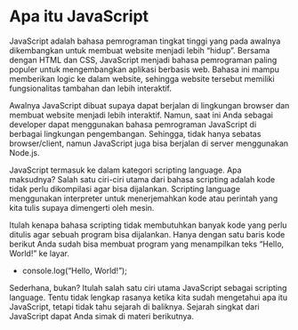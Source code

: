 # Apa itu JavaScript

JavaScript adalah bahasa pemrograman tingkat tinggi yang pada awalnya dikembangkan untuk membuat website menjadi lebih “hidup”. Bersama dengan HTML dan CSS, JavaScript menjadi bahasa pemrograman paling populer untuk mengembangkan aplikasi berbasis web. Bahasa ini mampu memberikan logic ke dalam website, sehingga website tersebut memiliki fungsionalitas tambahan dan lebih interaktif.

Awalnya JavaScript dibuat supaya dapat berjalan di lingkungan browser dan membuat website menjadi lebih interaktif. Namun, saat ini Anda sebagai developer dapat menggunakan bahasa pemrograman JavaScript di berbagai lingkungan pengembangan. Sehingga, tidak hanya sebatas browser/client, namun JavaScript juga bisa berjalan di server menggunakan Node.js.

JavaScript termasuk ke dalam kategori scripting language. Apa maksudnya? Salah satu ciri-ciri utama dari bahasa scripting adalah kode tidak perlu dikompilasi agar bisa dijalankan. Scripting language menggunakan interpreter untuk menerjemahkan kode atau perintah yang kita tulis supaya dimengerti oleh mesin.

Itulah kenapa bahasa scripting tidak membutuhkan banyak kode yang perlu ditulis agar sebuah program bisa dijalankan. Hanya dengan satu baris kode berikut Anda sudah bisa membuat program yang menampilkan teks “Hello, World!” ke layar.

* console.log(“Hello, World!”); 

Sederhana, bukan? Itulah salah satu ciri utama JavaScript sebagai scripting language. Tentu tidak lengkap rasanya ketika kita sudah mengetahui apa itu JavaScript, tetapi tidak tahu sejarah di baliknya. Sejarah singkat dari JavaScript dapat Anda simak di materi berikutnya.